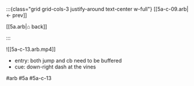 :::{class="grid grid-cols-3 justify-around text-center w-full"}
[[5a-c-09.arb|← prev]]

[[5a.arb|⌂ back]]

<span/>

:::

![[5a-c-13.arb.mp4]]

* entry: both jump and cb need to be buffered
* cue: down-right dash at the vines

#arb #5a #5a-c-13

